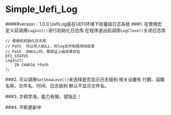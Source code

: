# Simple_Uefi_Log

#####version：1.0.0
UefiLog是在UEFI环境下轻量级日志系统
###1.
在使用宏定义前调用`LogInit()`进行初始化日志库
在程序退出前调用`LogClose()`关闭日志库
```
// 使用前初始化日志库
// Path  可以传入NULL，则log文件和程序同目录
// Path  非NULL时，需保证上级目录存在
EFI_STATUS
LogInit(
	IN CHAR16 *Path
);
```
###2.
可以调用`SetShowLevel()`来选择是否显示日志级别
相关设置有 行数、函数名称、文件名、时间、日志级别
默认不显示文件名。

###3.
才疏学浅，能力有限，望指正！

###4.
不断更新中





